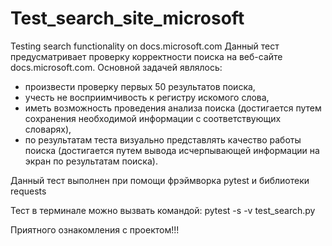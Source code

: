 # Test_search_site_microsoft
Testing search functionality on docs.microsoft.com
Данный тест предусматривает проверку корректности поиска на веб-сайте docs.microsoft.com.
Основной задачей являлось:
- произвести проверку первых 50 результатов поиска,
- учесть не восприимчивость к регистру искомого слова,
- иметь возможность проведения анализа поиска (достигается путем сохранения необходимой информации с соответствующих словарях),
- по результатам теста визуально представлять качество работы поиска (достигается путем вывода исчерпывающей информации на экран по результатам поиска).


Данный тест выполнен при помощи фрэймворка pytest и библиотеки requests


Тест в терминале можно вызвать командой: pytest -s -v test_search.py 



Приятного ознакомления с проектом!!!
